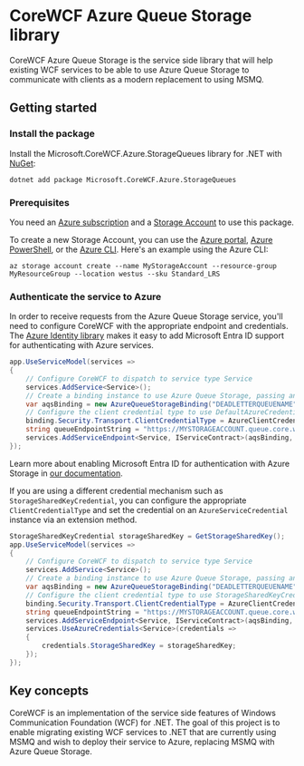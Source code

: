 # CoreWCF Azure Queue Storage library

CoreWCF Azure Queue Storage is the service side library that will help existing WCF services to be able to use Azure Queue Storage to communicate with clients as a modern replacement to using MSMQ.

## Getting started

### Install the package

Install the Microsoft.CoreWCF.Azure.StorageQueues library for .NET with [NuGet][nuget]:

```dotnetcli
dotnet add package Microsoft.CoreWCF.Azure.StorageQueues
```

### Prerequisites

You need an [Azure subscription][azure_sub] and a
[Storage Account][storage_account_docs] to use this package.

To create a new Storage Account, you can use the [Azure portal][storage_account_create_portal],
[Azure PowerShell][storage_account_create_ps], or the [Azure CLI][storage_account_create_cli].
Here's an example using the Azure CLI:

```azurecli
az storage account create --name MyStorageAccount --resource-group MyResourceGroup --location westus --sku Standard_LRS
```

### Authenticate the service to Azure

In order to receive requests from the Azure Queue Storage service, you'll need to configure CoreWCF with the appropriate endpoint and credentials.  The [Azure Identity library][identity] makes it easy to add Microsoft Entra ID support for authenticating with Azure services.

```C# Snippet:CoreWCF_Azure_Storage_Queues_Sample_DefaultAzureCredential
app.UseServiceModel(services =>
{
    // Configure CoreWCF to dispatch to service type Service
    services.AddService<Service>();
    // Create a binding instance to use Azure Queue Storage, passing an optional queue name for the dead letter queue 
    var aqsBinding = new AzureQueueStorageBinding("DEADLETTERQUEUENAME");
    // Configure the client credential type to use DefaultAzureCredential
    binding.Security.Transport.ClientCredentialType = AzureClientCredentialType.Default;
    string queueEndpointString = "https://MYSTORAGEACCOUNT.queue.core.windows.net/QUEUENAME";
    services.AddServiceEndpoint<Service, IServiceContract>(aqsBinding, queueEndpointString);
});
```
Learn more about enabling Microsoft Entra ID for authentication with Azure Storage in [our documentation][storage_ad].  

If you are using a different credential mechanism such as `StorageSharedKeyCredential`, you can configure the appropriate `ClientCredentialType` and set the credential on an `AzureServiceCredential` instance via an extension method.
```C# Snippet:CoreWCF_Azure_Storage_Queus_Sample_StorageSharedKey
StorageSharedKeyCredential storageSharedKey = GetStorageSharedKey();
app.UseServiceModel(services =>
{
    // Configure CoreWCF to dispatch to service type Service
    services.AddService<Service>();
    // Create a binding instance to use Azure Queue Storage, passing an optional queue name for the dead letter queue 
    var aqsBinding = new AzureQueueStorageBinding("DEADLETTERQUEUENAME");
    // Configure the client credential type to use StorageSharedKeyCredential
    binding.Security.Transport.ClientCredentialType = AzureClientCredentialType.StorageSharedKey;
    string queueEndpointString = "https://MYSTORAGEACCOUNT.queue.core.windows.net/QUEUENAME";
    services.AddServiceEndpoint<Service, IServiceContract>(aqsBinding, queueEndpointString);
    services.UseAzureCredentials<Service>(credentials =>
    {
        credentials.StorageSharedKey = storageSharedKey;
    });
});
```
## Key concepts

CoreWCF is an implementation of the service side features of Windows Communication Foundation (WCF) for .NET. The goal of this project is to enable migrating existing WCF services to .NET that are currently using MSMQ and wish to deploy their service to Azure, replacing MSMQ with Azure Queue Storage.

<!-- LINKS -->
[nuget]: https://www.nuget.org/
[storage_account_docs]: https://learn.microsoft.com/azure/storage/common/storage-account-overview
[storage_account_create_ps]: https://learn.microsoft.com/azure/storage/common/storage-account-create?tabs=azure-powershell
[storage_account_create_cli]: https://learn.microsoft.com/azure/storage/common/storage-account-create?tabs=azure-cli
[storage_account_create_portal]: https://learn.microsoft.com/azure/storage/common/storage-account-create?tabs=azure-portal
[azure_cli]: https://learn.microsoft.com/cli/azure/
[azure_sub]: https://azure.microsoft.com/free/dotnet/
[identity]: https://github.com/Azure/azure-sdk-for-net/tree/main/sdk/identity/Azure.Identity/README.md
[storage_ad]: https://learn.microsoft.com/azure/storage/blobs/authorize-access-azure-active-directory
